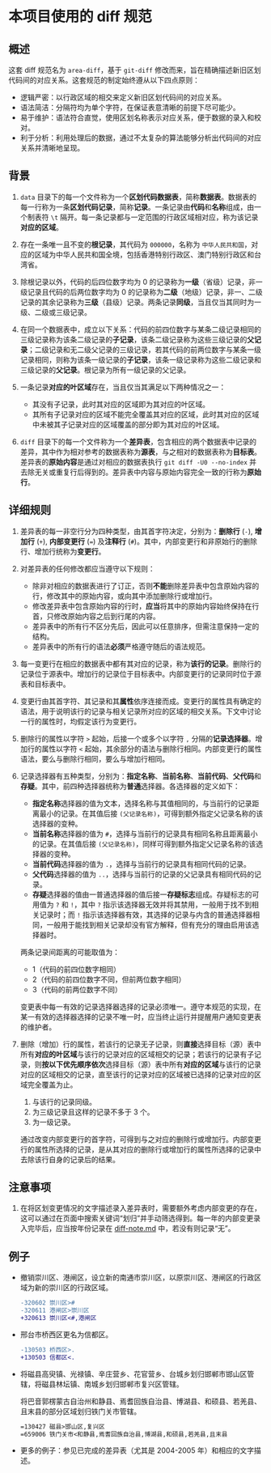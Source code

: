 # 本项目使用的 diff 规范

## 概述

这套 diff 规范名为 `area-diff`，基于 `git-diff` 修改而来，旨在精确描述新旧区划代码间的对应关系。这套规范的制定始终遵从以下四点原则：

- 逻辑严密：以行政区域的相交来定义新旧区划代码间的对应关系。
- 语法简洁：分隔符均为单个字符，在保证表意清晰的前提下尽可能少。
- 易于维护：语法符合直觉，使用区划名称表示对应关系，便于数据的录入和校对。
- 利于分析：利用处理后的数据，通过不太复杂的算法能够分析出代码间的对应关系并清晰地呈现。

## 背景

1. `data` 目录下的每一个文件称为一个**区划代码数据表**，简称**数据表**。数据表的每一行称为一条**区划代码记录**，简称**记录**。一条记录由**代码**和**名称**组成，由一个制表符 `\t` 隔开。每一条记录都与一定范围的行政区域相对应，称为该记录**对应的区域**。
1. 存在一条唯一且不变的**根记录**，其代码为 `000000`，名称为 `中华人民共和国`，对应的区域为中华人民共和国全境，包括香港特别行政区、澳门特别行政区和台湾省。
1. 除根记录以外，代码的后四位数字均为 0 的记录称为**一级**（省级）记录，非一级记录且代码的后两位数字均为 0 的记录称为**二级**（地级）记录，非一、二级记录的其余记录称为**三级**（县级）记录。两条记录**同级**，当且仅当其同时为一级、二级或三级记录。
1. 在同一个数据表中，成立以下关系：代码的前四位数字与某条二级记录相同的三级记录称为该条二级记录的**子记录**，该条二级记录称为这些三级记录的**父记录**；二级记录和无二级父记录的三级记录，若其代码的前两位数字与某条一级记录相同，则称为该条一级记录的**子记录**，该条一级记录称为这些二级记录和三级记录的**父记录**。根记录为所有一级记录的父记录。
1. 一条记录**对应的叶区域**存在，当且仅当其满足以下两种情况之一：

    - 其没有子记录，此时其对应的区域即为其对应的叶区域。
    - 其所有子记录对应的区域不能完全覆盖其对应的区域，此时其对应的区域中未被其子记录对应的区域覆盖的部分即为其对应的叶区域。

1. `diff` 目录下的每一个文件称为一个**差异表**，包含相应的两个数据表中记录的差异，其中作为相对参考的数据表称为**源表**，与之相对的数据表称为**目标表**。差异表的**原始内容**是通过对相应的数据表执行 `git diff -U0 --no-index` 并去除无关或重复行后得到的。差异表中内容与原始内容完全一致的行称为**原始行**。

## 详细规则

1. 差异表的每一非空行分为四种类型，由其首字符决定，分别为：**删除行** (`-`), **增加行** (`+`), **内部变更行** (`=`) 及**注释行** (`#`)。其中，内部变更行和非原始行的删除行、增加行统称为**变更行**。
1. 对差异表的任何修改都应当遵守以下规则：

    - 除非对相应的数据表进行了订正，否则**不能**删除差异表中包含原始内容的行，修改其中的原始内容，或向其中添加删除行或增加行。
    - 修改差异表中包含原始内容的行时，**应当**将其中的原始内容始终保持在行首，只修改原始内容之后到行尾的内容。
    - 差异表中的所有行不区分先后，因此可以任意排序，但需注意保持一定的结构。
    - 差异表中的所有行的语法**必须**严格遵守随后的语法规范。

1. 每一变更行在相应的数据表中都有其对应的记录，称为**该行的记录**。删除行的记录位于源表中。增加行的记录位于目标表中。内部变更行的记录同时位于源表和目标表中。
1. 变更行由其首字符、其记录和其**属性**依序连接而成。变更行的属性具有确定的语法，用于说明该行的记录与相关记录所对应的区域的相交关系。下文中讨论一行的属性时，均假定该行为变更行。
1. 删除行的属性以字符 `>` 起始，后接一个或多个以字符 `,` 分隔的**记录选择器**。增加行的属性以字符 `<` 起始，其余部分的语法与删除行相同。内部变更行的属性语法，要么与删除行相同，要么与增加行相同。
1. 记录选择器有五种类型，分别为：**指定名称**、**当前名称**、**当前代码**、**父代码**和**存疑**。其中，前四种选择器统称为**普通**选择器。各选择器的定义如下：

    - **指定名称**选择器的值为文本，选择名称与其值相同的，与当前行的记录距离最小的记录。在其值后接 `(父记录名称)`，可得到额外指定父记录名称的该选择器的变种。
    - **当前名称**选择器的值为 `#`，选择与当前行的记录具有相同名称且距离最小的记录。在其值后接 `(父记录名称)`，同样可得到额外指定父记录名称的该选择器的变种。
    - **当前代码**选择器的值为 `.`，选择与当前行的记录具有相同代码的记录。
    - **父代码**选择器的值为 `..`，选择与当前行的记录的父记录具有相同代码的记录。
    - **存疑**选择器的值由一普通选择器的值后接一**存疑标志**组成。存疑标志的可用值为 `?` 和 `!`，其中 `?` 指示该选择器无效并将其禁用，一般用于找不到相关记录时；而 `!` 指示该选择器有效，其选择的记录与内含的普通选择器相同，一般用于能找到相关记录却没有官方解释，但有充分的理由启用该选择器时。

    两条记录间距离的可能取值为：

    - 1（代码的前四位数字相同）
    - 2（代码的前四位数字不同，但前两位数字相同）
    - 3（代码的前两位数字不同）

    变更表中每一有效的记录选择器选择的记录必须唯一。遵守本规范的实现，在某一有效的选择器选择的记录不唯一时，应当终止运行并提醒用户通知变更表的维护者。

1. 删除（增加）行的属性，若该行的记录无子记录，则**直接**选择目标（源）表中所有**对应的叶区域**与该行的记录对应的区域相交的记录；若该行的记录有子记录，则**按以下优先顺序依次**选择目标（源）表中所有**对应的区域**与该行的记录对应的区域相交的记录，直至该行的记录对应的区域被已选择的记录对应的区域完全覆盖为止。

    1. 与该行的记录同级。
    1. 为三级记录且这样的记录不多于 3 个。
    1. 为一级记录。

    通过改变内部变更行的首字符，可得到与之对应的删除行或增加行。内部变更行的属性所选择的记录，是从其对应的删除行或增加行的属性所选择的记录中去除该行自身的记录后的结果。

## 注意事项

1. 在将区划变更情况的文字描述录入差异表时，需要额外考虑内部变更的存在，这可以通过在页面中搜索关键词“划归”并手动筛选得到。每一年的内部变更录入完毕后，应当按年份记录在 [diff-note.md](diff-note.md) 中，若没有则记录“无”。

## 例子

- 撤销崇川区、港闸区，设立新的南通市崇川区，以原崇川区、港闸区的行政区域为新的崇川区的行政区域。

    ```diff
    -320602	崇川区>#
    -320611	港闸区>崇川区
    +320613	崇川区<#,港闸区
    ```

- 邢台市桥西区更名为信都区。

    ```diff
    -130503	桥西区>.
    +130503	信都区<.
    ```

- 将磁县高臾镇、光禄镇、辛庄营乡、花官营乡、台城乡划归邯郸市邯山区管辖，将磁县林坛镇、南城乡划归邯郸市复兴区管辖。

    将巴音郭楞蒙古自治州和静县、焉耆回族自治县、博湖县、和硕县、若羌县、且末县的部分区域划归铁门关市管辖。

    ```diff
    =130427	磁县>邯山区,复兴区
    =659006	铁门关市<和静县,焉耆回族自治县,博湖县,和硕县,若羌县,且末县
    ```

- 更多的例子：参见已完成的差异表（尤其是 2004-2005 年）和相应的文字描述。
